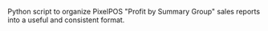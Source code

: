 Python script to organize PixelPOS "Profit by Summary Group" sales reports into a useful and consistent format.